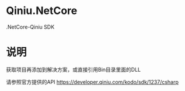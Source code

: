 # Qiniu.NetCore
.NetCore-Qiniu SDK

# 说明

获取项目再添加到解决方案，或直接引用Bin目录里面的DLL  

请参照官方提供的API https://developer.qiniu.com/kodo/sdk/1237/csharp

